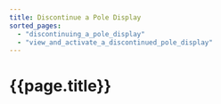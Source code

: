 ```yaml
---
title: Discontinue a Pole Display
sorted_pages:
  - "discontinuing_a_pole_display"
  - "view_and_activate_a_discontinued_pole_display"
---
```

# {{page.title}}
